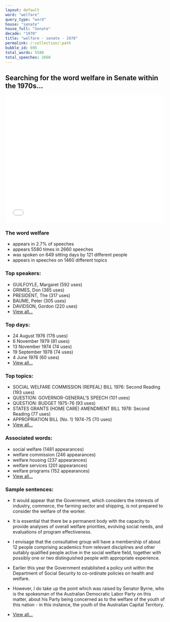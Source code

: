 ```yaml
---
layout: default
word: "welfare"
query_type: "word"
house: "senate"
house_full: "Senate"
decade: "1970"
title: "welfare - senate - 1970"
permalink: /:collection/:path
bubble_id: 695
total_words: 5580
total_speeches: 2660
---
```



## Searching for the word **welfare** in Senate within the 1970s...

<iframe width="100%" height="400" frameborder="0" scrolling="no" src="//plot.ly/~wragge/695.embed"></iframe>

### The word **welfare**

* appears in 2.7% of speeches
* appears 5580 times in 2660 speeches
* was spoken on 649 sitting days by 121 different people
* appears in speeches on 1460 different topics

### Top speakers:

* GUILFOYLE, Margaret (592 uses)
* GRIMES, Don (385 uses)
* PRESIDENT, The (317 uses)
* BAUME, Peter (305 uses)
* DAVIDSON, Gordon (220 uses)
* [View all...](speakers/)


### Top days:

* 24 August 1976 (176 uses)
* 6 November 1979 (81 uses)
* 13 November 1974 (74 uses)
* 19 September 1978 (74 uses)
* 4 June 1976 (60 uses)
* [View all...](days/)


### Top topics:

* SOCIAL WELFARE COMMISSION (REPEAL) BILL 1976: Second Reading (193 uses)
* QUESTION: GOVERNOR-GENERAL'S SPEECH (101 uses)
* QUESTION: BUDGET 1975-76 (93 uses)
* STATES GRANTS (HOME CARE) AMENDMENT BILL 1978: Second Reading (77 uses)
* APPROPRIATION BILL (No. 1) 1974-75 (70 uses)
* [View all...](topics/)


### Associated words:

* social welfare (1481 appearances)
* welfare commission (246 appearances)
* welfare housing (237 appearances)
* welfare services (201 appearances)
* welfare programs (152 appearances)
* [View all...](collocations/)


### Sample sentences:

* It would appear that the Government, which considers the interests of industry, commerce, the farming sector and shipping, is not prepared to consider the <span class="highlight">welfare</span> of the worker.

* It is essential that there be a permanent body with the capacity to provide analyses of overall <span class="highlight">welfare</span> priorities, evolving social needs, and evaluations of program effectiveness.

* I envisage that the consultative group will have a membership of about 12 people comprising academics from relevant disciplines and other suitably qualified people active in the social <span class="highlight">welfare</span> field, together with possibly one or two distinguished people with appropriate experience.

* Earlier this year the Government established a policy unit within the Department of Social Security to co-ordinate policies on health and <span class="highlight">welfare</span>.

* However, I do take up the point which was raised by  Senator Byrne,  who is the spokesman of the Australian Democratic Labor Party on this matter, about his Party being concerned as to the <span class="highlight">welfare</span> of the youth of this nation - in this instance, the youth of the Australian Capital Territory.

* [View all...](contexts/)
